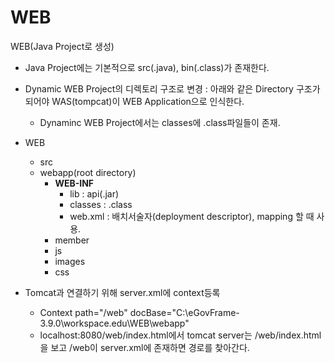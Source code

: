 # WEB
WEB(Java Project로 생성)
- Java Project에는 기본적으로 src(.java), bin(.class)가 존재한다.
- Dynamic WEB Project의 디렉토리 구조로 변경 : 아래와 같은 Directory 구조가 되어야 WAS(tompcat)이 WEB Application으로 인식한다.
   - Dynaminc WEB Project에서는 classes에 .class파일들이 존재. 
- WEB
  - src 
  - webapp(root directory)
       - **WEB-INF**
          - lib : api(.jar)
          - classes : .class
          - web.xml : 배치서술자(deployment descriptor), mapping 할 때 사용.
       - member
       - js
       - images
       - css 

- Tomcat과 연결하기 위해 server.xml에 context등록
   - Context path="/web" docBase="C:\eGovFrame-3.9.0\workspace.edu\WEB\webapp"
   - localhost:8080/web/index.html에서 tomcat server는 /web/index.html을 보고 /web이 server.xml에 존재하면 경로를 찾아간다. 
